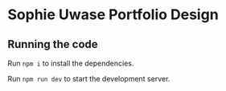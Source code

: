 
  # Sophie Uwase Portfolio Design

  ## Running the code

  Run `npm i` to install the dependencies.

  Run `npm run dev` to start the development server.
  